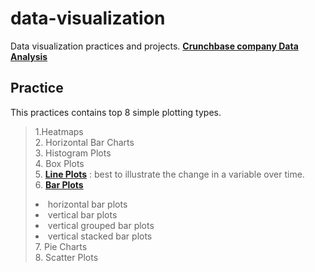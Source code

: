 # data-visualization
Data visualization practices and projects.
[**Crunchbase company Data Analysis**]()

## Practice 
This practices contains top 8 simple plotting types.  
> 1.Heatmaps  
> 2. Horizontal Bar Charts   
> 3. Histogram Plots   
> 4. Box Plots  
> 5.  [**Line Plots**](https://github.com/YuexiSC/data-visualization/blob/master/Line_Plots.ipynb) :    best to illustrate the change in a variable over time.  
> 6.  [**Bar Plots**](https://github.com/YuexiSC/data-visualization/blob/master/Bar_Plots.ipynb)  
      <li> horizontal bar plots  
      <li> vertical bar plots  
      <li> vertical grouped bar plots  
      <li> vertical stacked bar plots   
> 7. Pie Charts  
> 8. Scatter Plots  
